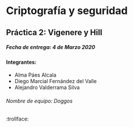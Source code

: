 # Criptografía y seguridad

## Práctica 2: Vigenere y Hill

##### **Fecha de entrega:** 4 de Marzo 2020

#### Integrantes:

- Alma Páes Alcala
- Diego Marcial Fernández del Valle
- Alejandro Valderrama Silva

###### Nombre de equipo: Doggos

:trollface:
